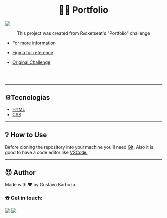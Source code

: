 #
<h1 align="center">  👨‍💻 Portfolio</h1>

<img src="https://i.postimg.cc/qR4WJKdg/portfolio.png">

<p align="center"> This project was created from Rocketseat's "Portfolio" challenge
</p>

- <a href="https://www.rocketseat.com.br/">For more information</a> 

- <a href="https://www.figma.com/file/Nno3wLJS4Ouysu0E2i2zAU/DD-%2F-Portfolio-(Copy)?node-id=3%3A2">Figma for reference</a>

- <a href="https://efficient-sloth-d85.notion.site/Desafio-Portfolio-1d3db21e654941f5872aece5fcc6bcc6">Original Challenge</a>


 
<br>
<br>

---------------

<h2> ⚙️Tecnologias</h2>
<ul>
    <li> <a href="https://developer.mozilla.org./pt-BR/docs/Web/HTML">HTML</a> </li>
    <li> <a href="https://developer.mozilla.org./pt-BR/docs/Web/CSS">CSS</a> </li>
</ul> 

--------------

<h2> ❔ How to Use </h2>
Before cloning the repository into your machine you'll need <a href="https://git-scm.com/">Git</a>. Also it is good to have a code editor like <a href="https://code.visualstudio.com/">VSCode.</a>


<br>    


---------------

<h2>😈 Author </h2>
<p> Made with ❤️ by Gustavo Barboza

<h3>☎️ Get in touch:</h3> 


<p>
   <a href="https://www.linkedin.com/in/gustavo-barboza-5641601ab/">
    <img src= "https://img.shields.io/badge/LinkedIn-0077B5?style=for-the-badge&logo=linkedin&logoColor=white"></a>
   <a href="mailto:gustavobarboza2003@gmail.com.br">
    <img src="https://img.shields.io/badge/Gmail-D14836?style=for-the-badge&logo=gmail&logoColor=white"></a>

</p>
